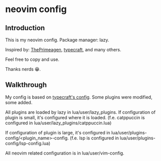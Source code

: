 # neovim config

## Introduction

This is my neovim config.
Package manager: lazy.

Inspired by:
[ThePrimeagen](https://www.youtube.com/@ThePrimeagen/),
[typecraft](https://www.youtube.com/@typecraft_dev/),
and many others.

Feel free to copy and use.

Thanks nerds 😁.

## Walkthrough

My config is based on [typecraft's config](https://youtube.com/playlist?list=PLsz00TDipIffreIaUNk64KxTIkQaGguqn&si=WUyWWtEgmL_k4q4E/).
Some plugins were modified, some added.

All plugins are loaded by lazy in lua/user/lazy_plugins.
If configuration of plugin is small, it's configured where it is loaded.
(f.e. catppuccin is configured in lua/user/lazy_plugins/catppuccin.lua)

If configuration of plugin is large, it's configured in lua/user/plugins-config/<plugin_name>-config.
(f.e. lsp is configured in lua/user/plugins-config/lsp-config.lua)

All neovim related configuration is in lua/user/vim-config.

